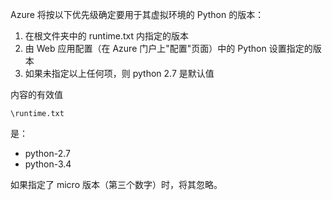 Azure 将按以下优先级确定要用于其虚拟环境的 Python 的版本：

1. 在根文件夹中的 runtime.txt 内指定的版本
1. 由 Web 应用配置（在 Azure 门户上"配置"页面）中的 Python 设置指定的版本
1. 如果未指定以上任何项，则 python 2.7 是默认值

内容的有效值 

    \runtime.txt

是：

- python-2.7
- python-3.4

如果指定了 micro 版本（第三个数字）时，将其忽略。
<!--HONumber=Mar16_HO4-->
